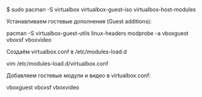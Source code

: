 
$ sudo pacman -S virtualbox virtualbox-guest-iso virtualbox-host-modules


Устанавливаем гостевые дополнения (Guest additions):

pacman -S virtualbox-guest-utils linux-headers
modprobe -a vboxguest vboxsf vboxvideo


Создаём virtualbox.conf в /etc/modules-load.d

vim /etc/modules-load.d/virtualbox.conf


Добавляем гостевые модули и видео в virtualbox.conf:

vboxguest
vboxsf
vboxvideo
